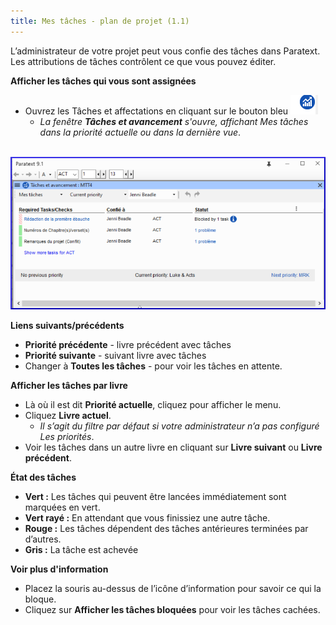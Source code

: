 ```yaml
---
title: Mes tâches - plan de projet (1.1)
---
```

L’administrateur de votre projet peut vous confie des tâches dans Paratext. Les attributions de tâches contrôlent ce que vous pouvez éditer.

**Afficher les tâches qui vous sont assignées**

-   Ouvrez les Tâches et affectations en cliquant sur le bouton bleu ![](../media/9c6773b2653dfd507ecbec0fd0936b7b.png)
    -  *La fenêtre **Tâches et avancement** s'ouvre, affichant Mes tâches dans la priorité actuelle ou dans la dernière vue*.

    ![](../media/b26e1e9c97f78820300f43730e992a18.png)

**Liens suivants/précédents**

-   **Priorité précédente** - livre précédent avec tâches
-   **Priorité suivante** - suivant livre avec tâches
-   Changer à **Toutes les tâches** - pour voir les tâches en attente.

**Afficher les tâches par livre**

-   Là où il est dit **Priorité actuelle**, cliquez pour afficher le menu.
-   Cliquez **Livre actuel**.
    -  *Il s’agit du filtre par défaut si votre administrateur n’a pas configuré Les priorités*.
-   Voir les tâches dans un autre livre en cliquant sur **Livre suivant** ou **Livre précédent**.

**État des tâches**

-  **Vert :** Les tâches qui peuvent être lancées immédiatement sont marquées en vert.
-  **Vert rayé :** En attendant que vous finissiez une autre tâche.
-  **Rouge :** Les tâches dépendent des tâches antérieures terminées par d’autres.
-  **Gris :** La tâche est achevée

**Voir plus d'information**
-   Placez la souris au-dessus de l’icône d’information pour savoir ce qui la bloque.
-   Cliquez sur **Afficher les tâches bloquées** pour voir les tâches cachées.

